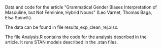 Data and code for the article "Grammatical Gender Biases Interpretation of Masculine, but Not Feminine, Hybrid Nouns" (Leo Varnet, Thomas Baga, Elsa Spinelli).

The data can be found in file results_exp_clean_rej.xlsx.

The file Analysis.R contains the code for the analysis described in the article. It runs STAN models described in the .stan files.
